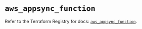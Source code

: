 # `aws_appsync_function`

Refer to the Terraform Registry for docs: [`aws_appsync_function`](https://registry.terraform.io/providers/hashicorp/aws/5.56.1/docs/resources/appsync_function).
